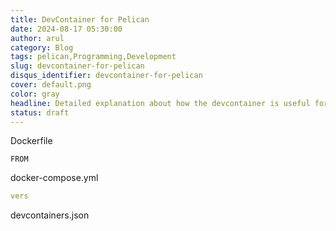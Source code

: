 ```yaml
---
title: DevContainer for Pelican
date: 2024-08-17 05:30:00
author: arul
category: Blog
tags: pelican,Programming,Development
slug: devcontainer-for-pelican
disqus_identifier: devcontainer-for-pelican
cover: default.png
color: gray
headline: Detailed explanation about how the devcontainer is useful for your static blogging with python pelican. So that don't worry about the host machine whether its PC / Linux / MacOS
status: draft
---
```

Dockerfile

```
FROM
```

docker-compose.yml

```yaml
vers
```

devcontainers.json

```json
```
